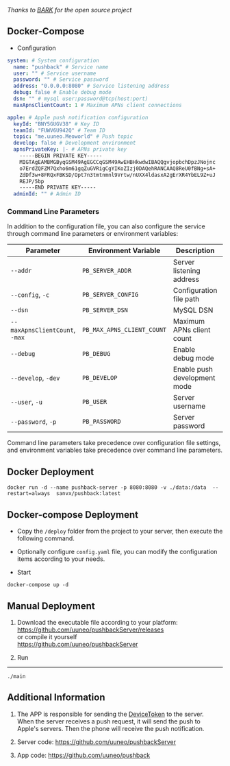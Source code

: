 *Thanks to [BARK](https://github.com/Finb/Bark) for the open source project*

## Docker-Compose 
* Configuration

```yaml
system: # System configuration
  name: "pushback" # Service name
  user: "" # Service username
  password: "" # Service password
  address: "0.0.0.0:8080" # Service listening address
  debug: false # Enable debug mode
  dsn: "" # mysql user:password@tcp(host:port)
  maxApnsClientCount: 1 # Maximum APNs client connections

apple: # Apple push notification configuration
  keyId: "BNY5GUGV38" # Key ID
  teamId: "FUWV6U942Q" # Team ID
  topic: "me.uuneo.Meoworld" # Push topic
  develop: false # Development environment
  apnsPrivateKey: |- # APNs private key
    -----BEGIN PRIVATE KEY-----
    MIGTAgEAMBMGByqGSM49AgEGCCqGSM49AwEHBHkwdwIBAQQgvjopbchDpzJNojnc
    o7ErdZQFZM7Qxho6m61gqZuGVRigCgYIKoZIzj0DAQehRANCAAQ8ReU0fBNg+sA+
    ZdDf3w+8FRQxFBKSD/Opt7n3tmtnmnl9Vrtw/nUXX4ldasxA2gErXR4YbEL9Z+uJ
    REJP/5bp
    -----END PRIVATE KEY-----
  adminId: "" # Admin ID

```

### Command Line Parameters

In addition to the configuration file, you can also configure the service through command line parameters or environment variables:

| Parameter | Environment Variable | Description | Default Value |
|-----------|---------------------|-------------|---------------|
| `--addr` | `PB_SERVER_ADDR` | Server listening address | empty |
| `--config`, `-c` | `PB_SERVER_CONFIG` | Configuration file path | `/data/config.yaml` |
| `--dsn` | `PB_SERVER_DSN` | MySQL DSN | empty |
| `--maxApnsClientCount`, `-max` | `PB_MAX_APNS_CLIENT_COUNT` | Maximum APNs client count | 0 (unlimited) |
| `--debug` | `PB_DEBUG` | Enable debug mode | false |
| `--develop`, `-dev` | `PB_DEVELOP` | Enable push development mode | false |
| `--user`, `-u` | `PB_USER` | Server username | empty |
| `--password`, `-p` | `PB_PASSWORD` | Server password | empty |

Command line parameters take precedence over configuration file settings, and environment variables take precedence over command line parameters.

## Docker Deployment

```shell
docker run -d --name pushback-server -p 8080:8080 -v ./data:/data  --restart=always  sanvx/pushback:latest
```

## Docker-compose Deployment
* Copy the `/deploy` folder from the project to your server, then execute the following command.
* Optionally configure `config.yaml` file, you can modify the configuration items according to your needs.

* Start
```shell
docker-compose up -d
```

## Manual Deployment

1. Download the executable file according to your platform:<br> <a href='https://github.com/uuneo/pushbackServer/releases'>https://github.com/uuneo/pushbackServer/releases</a><br>
or compile it yourself<br>
<a href="https://github.com/uuneo/pushbackServer">https://github.com/uuneo/pushbackServer</a>

2. Run
---
```
./main
```

## Additional Information

1. The APP is responsible for sending the <a href="https://developer.apple.com/documentation/uikit/uiapplicationdelegate/1622958-application">DeviceToken</a> to the server. <br>When the server receives a push request, it will send the push to Apple's servers. Then the phone will receive the push notification.

2. Server code: <a href='https://github.com/uuneo/pushbackServer'>https://github.com/uuneo/pushbackServer</a><br>

3. App code: <a href="https://github.com/uuneo/pushback">https://github.com/uuneo/pushback</a>


